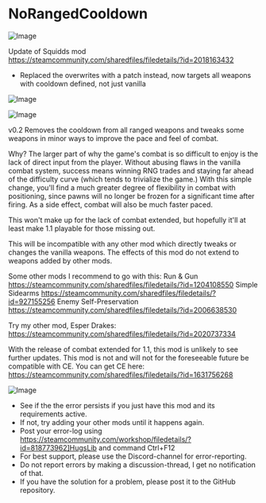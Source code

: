# NoRangedCooldown

![Image](https://i.imgur.com/buuPQel.png)

Update of Squidds mod
https://steamcommunity.com/sharedfiles/filedetails/?id=2018163432

- Replaced the overwrites with a patch instead, now targets all weapons with cooldown defined, not just vanilla

![Image](https://i.imgur.com/pufA0kM.png)

	
![Image](https://i.imgur.com/Z4GOv8H.png)

v0.2
    Removes the cooldown from all ranged weapons and tweaks some weapons in minor ways to improve the pace and feel of combat.

Why?
The larger part of why the game's combat is so difficult to enjoy is the lack of direct input from the player. Without abusing flaws in the vanilla combat system, success means winning RNG trades and staying far ahead of the difficulty curve (which tends to trivialize the game.) With this simple change, you'll find a much greater degree of flexibility in combat with positioning, since pawns will no longer be frozen for a significant time after firing. As a side effect, combat will also be much faster paced.

This won't make up for the lack of combat extended, but hopefully it'll at least make 1.1 playable for those missing out.

This will be incompatible with any other mod which directly tweaks or changes the vanilla weapons. The effects of this mod do not extend to weapons added by other mods.

Some other mods I recommend to go with this:
Run &amp; Gun
https://steamcommunity.com/sharedfiles/filedetails/?id=1204108550
Simple Sidearms
https://steamcommunity.com/sharedfiles/filedetails/?id=927155256
Enemy Self-Preservation
https://steamcommunity.com/sharedfiles/filedetails/?id=2006638530


Try my other mod, Esper Drakes:
https://steamcommunity.com/sharedfiles/filedetails/?id=2020737334

With the release of combat extended for 1.1, this mod is unlikely to see further updates. This mod is not and will not for the foreseeable future be compatible with CE. You can get CE here:
https://steamcommunity.com/sharedfiles/filedetails/?id=1631756268

![Image](https://i.imgur.com/PwoNOj4.png)



-  See if the the error persists if you just have this mod and its requirements active.
-  If not, try adding your other mods until it happens again.
-  Post your error-log using https://steamcommunity.com/workshop/filedetails/?id=818773962]HugsLib and command Ctrl+F12
-  For best support, please use the Discord-channel for error-reporting.
-  Do not report errors by making a discussion-thread, I get no notification of that.
-  If you have the solution for a problem, please post it to the GitHub repository.




